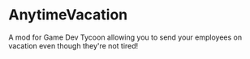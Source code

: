 AnytimeVacation
===============

A mod for Game Dev Tycoon allowing you to send your employees on vacation even though they're not tired!
